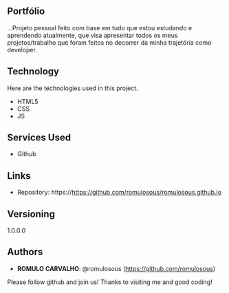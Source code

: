  ## Portfólio
 
...Projeto pessoal feito com base em tudo que estou estudando e aprendendo atualmente, que visa apresentar todos os meus projetos/trabalho que foram feitos no decorrer da minha trajetória como developer. 
 
## Technology 
 
Here are the technologies used in this project.
 
* HTML5  
* CSS
* JS
 
 
## Services Used
 
* Github
 
 
## Links
 
  - Repository: https://https://github.com/romulosous/romulosous.github.io
 
 
## Versioning
 
1.0.0.0
 
 
## Authors
 
* **ROMULO CARVALHO**: @romulosous (https://github.com/romulosous)
 
 
Please follow github and join us!
Thanks to visiting me and good coding!

